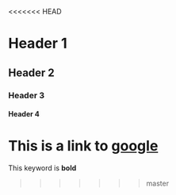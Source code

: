 <<<<<<< HEAD
# Header 1
## Header 2
### Header 3
#### Header 4
This is a link to [google](https://www.google.com)
=======
This keyword is **bold**
>>>>>>> master
